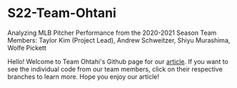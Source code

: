 # S22-Team-Ohtani
Analyzing MLB Pitcher Performance from the 2020-2021 Season 
Team Members: Taylor Kim (Project Lead), Andrew Schweitzer, Shiyu Murashima, Wolfe Pickett

Hello! Welcome to Team Ohtahi's Github page for our [article](LINK). If you want to see the individual code from our team members, click on their respective branches to learn more. Hope you enjoy our article!
